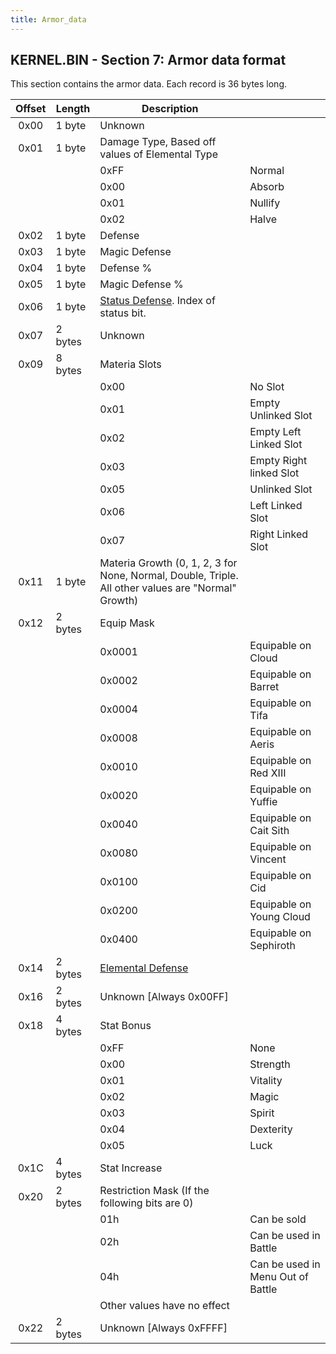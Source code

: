 ```yaml
---
title: Armor_data
---
```


## KERNEL.BIN - Section 7: Armor data format

This section contains the armor data. Each record is 36 bytes long.

| Offset | Length | Description |  |
|:--:|----|----|----|
| 0x00 | 1 byte | Unknown |  |
| 0x01 | 1 byte | Damage Type, Based off values of Elemental Type |  |
|   |  | 0xFF | Normal |
|  |  | 0x00 | Absorb |
|  |  | 0x01 | Nullify |
|  |  | 0x02 | Halve |
| 0x02 | 1 byte | Defense |  |
| 0x03 | 1 byte | Magic Defense |  |
| 0x04 | 1 byte | Defense % |  |
| 0x05 | 1 byte | Magic Defense % |  |
| 0x06 | 1 byte | [Status Defense](Battle/Status_Effects.md). Index of status bit. |  |
| 0x07 | 2 bytes | Unknown |  |
| 0x09 | 8 bytes | Materia Slots |  |
|   |  | 0x00 | No Slot |
|  |  | 0x01 | Empty Unlinked Slot |
|  |  | 0x02 | Empty Left Linked Slot |
|  |  | 0x03 | Empty Right linked Slot |
|  |  | 0x05 | Unlinked Slot |
|  |  | 0x06 | Left Linked Slot |
|  |  | 0x07 | Right Linked Slot |
| 0x11 | 1 byte | Materia Growth (0, 1, 2, 3 for None, Normal, Double, Triple. All other values are "Normal" Growth) |  |
| 0x12 | 2 bytes | Equip Mask |  |
|   |  | 0x0001 | Equipable on Cloud |
|  |  | 0x0002 | Equipable on Barret |
|  |  | 0x0004 | Equipable on Tifa |
|  |  | 0x0008 | Equipable on Aeris |
|  |  | 0x0010 | Equipable on Red XIII |
|  |  | 0x0020 | Equipable on Yuffie |
|  |  | 0x0040 | Equipable on Cait Sith |
|  |  | 0x0080 | Equipable on Vincent |
|  |  | 0x0100 | Equipable on Cid |
|  |  | 0x0200 | Equipable on Young Cloud |
|  |  | 0x0400 | Equipable on Sephiroth |
| 0x14 | 2 bytes | [Elemental Defense](Battle/Elemental_Data.md) |  |
| 0x16 | 2 bytes | Unknown \[Always 0x00FF\] |  |
| 0x18 | 4 bytes | Stat Bonus |  |
|   |  | 0xFF | None |
|  |  | 0x00 | Strength |
|  |  | 0x01 | Vitality |
|  |  | 0x02 | Magic |
|  |  | 0x03 | Spirit |
|  |  | 0x04 | Dexterity |
|  |  | 0x05 | Luck |
| 0x1C | 4 bytes | Stat Increase |  |
| 0x20 | 2 bytes | Restriction Mask (If the following bits are 0) |  |
|   |  | 01h | Can be sold |
|  |  | 02h | Can be used in Battle |
|  |  | 04h | Can be used in Menu Out of Battle |
|  |  | Other values have no effect |  |
| 0x22 | 2 bytes | Unknown \[Always 0xFFFF\] |  |
